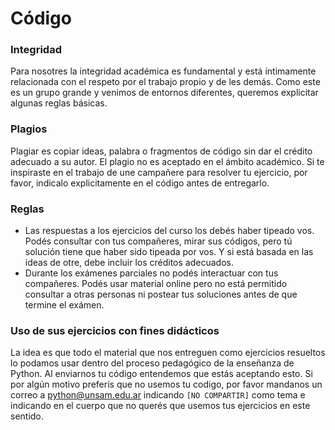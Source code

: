 # Código 

### Integridad 

Para nosotres la integridad académica es fundamental y está íntimamente relacionada con el respeto por el trabajo propio y de les demás. Como este es un grupo grande y venimos de entornos diferentes, queremos explicitar algunas reglas básicas.

### Plagios

Plagiar es copiar ideas, palabra o fragmentos de código sin dar el crédito adecuado a su autor. El plagio no es aceptado en el ámbito académico. Si te inspiraste en el trabajo de une campañere para resolver tu ejercicio, por favor, indicalo explicitamente en el código antes de entregarlo.

### Reglas

- Las respuestas a los ejercicios del curso los debés haber tipeado vos. Podés consultar con tus compañeres, mirar sus códigos, pero tú solución tiene que haber sido tipeada por vos. Y si está basada en las ideas de otre, debe incluir los créditos adecuados.
- Durante los exámenes parciales no podés interactuar con tus compañeres. Podés usar material online pero no está permitido consultar a otras personas ni postear tus soluciones antes de que termine el exámen.

### Uso de sus ejercicios con fines didácticos

La idea es que todo el material que nos entreguen como ejercicios resueltos lo podamos usar dentro del proceso pedagógico de la enseñanza de Python. Al enviarnos tu código entendemos que estás aceptando esto. Si por algún motivo preferís que no usemos tu codigo, por favor mandanos un correo a python@unsam.edu.ar indicando `[NO COMPARTIR]` como tema e indicando en el cuerpo que no querés que usemos tus ejercicios en este sentido.

